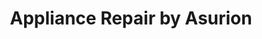 ---
title: "Appliance Repair by Asurion"
url: /lake-mary/appliance-repair-by-asurion/
shop: Haushaltsgeräte
---